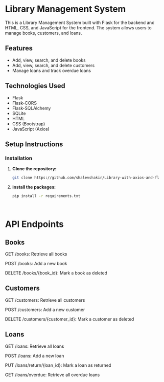 # Library Management System

This is a Library Management System built with Flask for the backend and HTML, CSS, and JavaScript for the frontend. The system allows users to manage books, customers, and loans.

## Features

- Add, view, search, and delete books
- Add, view, search, and delete customers
- Manage loans and track overdue loans

## Technologies Used

- Flask
- Flask-CORS
- Flask-SQLAlchemy
- SQLite
- HTML
- CSS (Bootstrap)
- JavaScript (Axios)

## Setup Instructions

### Installation

1. **Clone the repository:**

   ```sh
   git clone https://github.com/shalevshakir/Library-with-axios-and-flask.git
   
2. **install the packages:**

   ```sh
   pip install -r requirements.txt
   



# API Endpoints

   ## Books

   GET /books: Retrieve all books

   POST /books: Add a new book

   DELETE /books/{book_id}: Mark a book as deleted


   ## Customers

   GET /customers: Retrieve all customers

   POST /customers: Add a new customer

   DELETE /customers/{customer_id}: Mark a customer as deleted

   ## Loans

   GET /loans: Retrieve all loans

   POST /loans: Add a new loan

   PUT /loans/return/{loan_id}: Mark a loan as returned 

   GET /loans/overdue: Retrieve all overdue loans
